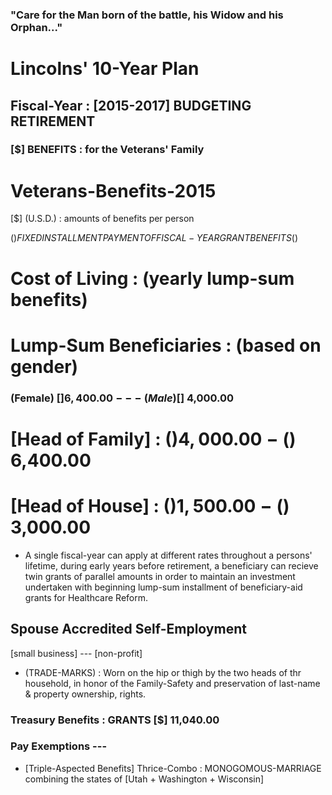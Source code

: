 ### "Care for the Man born of the battle, his Widow and his Orphan..."
# Lincolns' 10-Year Plan

## Fiscal-Year : [2015-2017] BUDGETING RETIREMENT
### [$] BENEFITS : for the Veterans' Family


# Veterans-Benefits-2015
[$] (U.S.D.) : amounts of benefits per person

($) FIXED INSTALLMENT PAYMENT OF FISCAL-YEAR GRANT BENEFITS ($)
# Cost of Living : (yearly lump-sum benefits)
# Lump-Sum Beneficiaries : (based on gender)
### (Female)  [$] 6,400.00 --- (Male) [$] 4,000.00
# [Head of Family] : ($) 4,000.00 - ($) 6,400.00
# [Head of House] :  ($) 1,500.00 - ($) 3,000.00
* A single fiscal-year can apply at different rates throughout a persons' lifetime, during early years before retirement, a beneficiary can recieve twin grants of parallel amounts in order to maintain an investment undertaken with beginning lump-sum installment of beneficiary-aid grants for Healthcare Reform. 
## Spouse Accredited Self-Employment
 [small business] --- [non-profit]
 * (TRADE-MARKS) : Worn on the hip or thigh by the two heads of thr household, in honor of the Family-Safety and preservation of last-name & property ownership, rights.

### Treasury Benefits : GRANTS [$] 11,040.00

### Pay Exemptions ---

* [Triple-Aspected Benefits] Thrice-Combo : MONOGOMOUS-MARRIAGE 
combining the states of [Utah + Washington + Wisconsin] 
